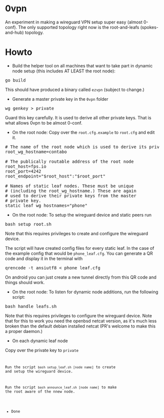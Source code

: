 # 0vpn

An experiment in making a wireguard VPN setup super easy (almost 0-conf). The only supported topology right now is the root-and-leafs (spokes-and-hub) topology.

# Howto

* Build the helper tool on all machines that want to take part in dynamic node setup (this includes AT LEAST the root node):

<pre>go build</pre>

This should have produced a binary called <code>ezvpn</code> (subject to change.)

* Generate a master private key in the <code>0vpn</code> folder

<pre>wg genkey > private</pre>

Guard this key carefully. It is used to derive all other private keys. That is what allows 0vpn to be almost 0-conf.

* On the root node: Copy over the <code>root.cfg.example</code> to <code>root.cfg</code> and edit it.

<pre>
# The name of the root node which is used to derive its private key
root_wg_hostname=contabo

# The publically routable address of the root node
root_host=fps.io
root_port=4242
root_endpoint="$root_host":"$root_port"

# Names of static leaf nodes. These must be unique
# (including the root_wg_hostname.) These are again
# used to derive their private keys from the master
# private key.
static_leaf_wg_hostnames="phone"
</pre>

* On the root node: To setup the wireguard device and static peers run

<pre>bash setup_root.sh</pre>

Note that this requires privileges to create and configure the wireguard device.

The script will have created config files for every static leaf. In the case of the example config that would be <code>phone_leaf.cfg</code>. You can generate a QR code and display it in the terminal with

<pre>qrencode -t ansiutf8 < phone_leaf.cfg</pre>

On android you can just create a new tunnel directly from this QR code and things should work.

* On the root node: To listen for dynamic node additions, run the following script:

<pre>bash handle_leafs.sh</pre>

Note that this requires privileges to configure the wireguard device.
Note that for this to work you need the openbsd netcat version, as it's much less broken than the default debian installed netcat (PR's welcome to make this a proper daemon.)

* On each dynamic leaf node

Copy over the private key to <code>private</pre>

Run the script <code>bash setup_leaf.sh [node name]</code> to create and setup the wireguard device.

Run the script <code>bash announce_leaf.sh [node name]</code> to make the root aware of the nnew node.

* Done


